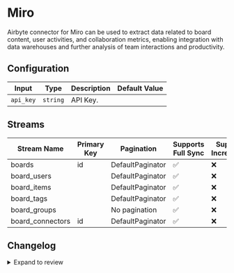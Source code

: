 # Miro

Airbyte connector for Miro can be used to extract data related to board content, user activities, and collaboration metrics, enabling integration with data warehouses and further analysis of team interactions and productivity.

## Configuration

| Input | Type | Description | Default Value |
|-------|------|-------------|---------------|
| `api_key` | `string` | API Key.  |  |

## Streams
| Stream Name | Primary Key | Pagination | Supports Full Sync | Supports Incremental |
|-------------|-------------|------------|---------------------|----------------------|
| boards | id | DefaultPaginator | ✅ |  ❌  |
| board_users |  | DefaultPaginator | ✅ |  ❌  |
| board_items |  | DefaultPaginator | ✅ |  ❌  |
| board_tags |  | DefaultPaginator | ✅ |  ❌  |
| board_groups |  | No pagination | ✅ |  ❌  |
| board_connectors | id | DefaultPaginator | ✅ |  ❌  |

## Changelog

<details>
  <summary>Expand to review</summary>

| Version          | Date              | Pull Request | Subject        |
|------------------|-------------------|--------------|----------------|
| 0.0.2 | 2024-10-29 | [47885](https://github.com/airbytehq/airbyte/pull/47885) | Update dependencies |
| 0.0.1 | 2024-10-18 | | Initial release by [@parthiv11](https://github.com/parthiv11) via Connector Builder |

</details>
